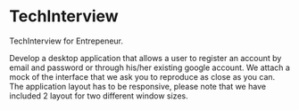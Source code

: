 # TechInterview

TechInterview for Entrepeneur.

Develop a desktop application that allows a user to register an account by email and password or through his/her existing google account. We attach a mock of the interface that we ask you to reproduce as close as you can. The application layout has to be responsive, please note that we have included 2 layout for two different window sizes.
